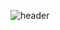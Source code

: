 ![header](https://capsule-render.vercel.app/api?type=waving&color=auto&height=300&text=Hi%20I'm%Park%20Hwan!&animation=fadeIn&desc=Welcome%20to%20my%20Gihub👨🏻‍💻)
<!---
ParkHwan/ParkHwan is a ✨ special ✨ repository because its `README.md` (this file) appears on your GitHub profile.
You can click the Preview link to take a look at your changes.
--->

